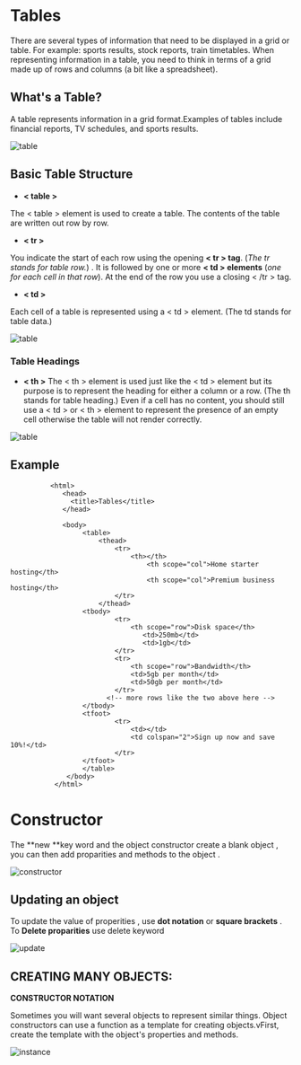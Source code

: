 
# Tables 

There are several types of information that need to be displayed in a grid or table. For example: sports results, stock reports, train timetables. When representing information in a table, you need to think in terms of a grid made up of rows and columns (a bit like a spreadsheet).

## What's a Table?

A table represents information in a grid format.Examples of tables include financial reports, TV schedules, and sports results.


![table](tab.png)



## Basic Table Structure 

- **< table >**

The < table > element is used to create a table. The contents of the table are written out row by row.

- **< tr >**

You indicate the start of each row using the opening **< tr > tag**. (*The tr stands for table row.*) .
It is followed by one or more **< td > elements** (*one for each cell in that row*). At the end of the row you use a closing < /tr > tag.

- **< td >**

Each cell of a table is represented using a < td > element. (The td stands for table data.)


![table](tabStr.png)



### Table Headings

- **< th >**
The < th > element is used just like the < td > element but its purpose is to represent the heading for either a column or a row. (The th stands for table heading.)
Even if a cell has no content, you should still use a < td > or < th > element to represent the presence of an empty cell otherwise the table will not render correctly. 


![table](head1.png)



## Example

              <html>
                 <head>
                   <title>Tables</title>
                 </head>
                 
                 <body>
                      <table>
                          <thead>
                              <tr>
                                  <th></th>
                                      <th scope="col">Home starter hosting</th>
                                      <th scope="col">Premium business hosting</th>
                              </tr>
                          </thead>
                      <tbody>
                              <tr>
                                  <th scope="row">Disk space</th>
                                     <td>250mb</td>
                                     <td>1gb</td>
                              </tr>
                              <tr>
                                  <th scope="row">Bandwidth</th>
                                  <td>5gb per month</td>
                                  <td>50gb per month</td>
                              </tr>
                            <!-- more rows like the two above here -->
                      </tbody>
                      <tfoot>
                              <tr>
                                  <td></td>
                                  <td colspan="2">Sign up now and save 10%!</td>
                              </tr>
                      </tfoot>
                      </table>
                  </body>
               </html>





# Constructor


The **new **key word and the object constructor create a blank object , you can then add proparities and methods to the object .


![constructor](cons.png)


## Updating an object 

To update the value of properities , use **dot notation** or **square brackets** .
To **Delete proparities** use delete keyword

![update](update.png)


## CREATING MANY OBJECTS:

**CONSTRUCTOR NOTATION**

Sometimes you will want several objects to represent similar things. Object constructors can use a function as a template for creating objects.vFirst, create the template with the object's properties and methods.


![instance](ins.png)









